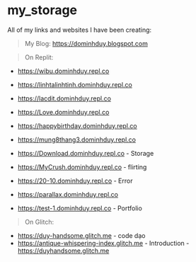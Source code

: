 # my_storage
All of my links and websites I have been creating:
> My Blog: https://dominhduy.blogspot.com

> On Replit:
- https://wibu.dominhduy.repl.co
- https://linhtalinhtinh.dominhduy.repl.co
- https://lacdit.dominhduy.repl.co
- https://Love.dominhduy.repl.co

- https://happybirthday.dominhduy.repl.co
- https://mung8thang3.dominhduy.repl.co

- https://Download.dominhduy.repl.co - Storage

- https://MyCrush.dominhduy.repl.co - flirting
- https://20-10.dominhduy.repl.co - Error

- https://parallax.dominhduy.repl.co
- https://test-1.dominhduy.repl.co - Portfolio

> On Glitch:
- https://duy-handsome.glitch.me - code dạo
- https://antique-whispering-index.glitch.me - Introduction - https://duyhandsome.glitch.me
